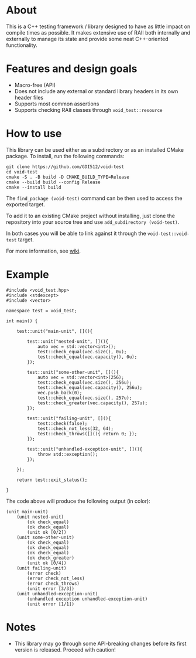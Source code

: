# About

This is a C++ testing framework / library designed to have as little impact on compile times as possible. It makes extensive use of RAII both internally and externally to manage its state and provide some neat C++-oriented functionality.

# Features and design goals

* Macro-free (API)
* Does not include any external or standard library headers in its own header files
* Supports most common assertions
* Supports checking RAII classes through `void_test::resource`

# How to use

This library can be used either as a subdirectory or as an installed CMake package. To install, run the following commands:

    git clone https://github.com/GDI512/void-test
    cd void-test
    cmake -S . -B build -D CMAKE_BUILD_TYPE=Release
    cmake --build build --config Release
    cmake --install build

The `find_package (void-test)` command can be then used to access the exported target.

To add it to an existing CMake project without installing, just clone the repository into your source tree and use `add_subdirectory (void-test)`.

In both cases you will be able to link against it through the `void-test::void-test` target.

For more information, see [wiki](https://github.com/GDI512/void-test/wiki).

# Example

    #include <void_test.hpp>
    #include <stdexcept>
    #include <vector>

    namespace test = void_test;

    int main() {

        test::unit("main-unit", [](){

            test::unit("nested-unit", [](){
                auto vec = std::vector<int>();
                test::check_equal(vec.size(), 0u);
                test::check_equal(vec.capacity(), 0u);
            });

            test::unit("some-other-unit", [](){
                auto vec = std::vector<int>(256);
                test::check_equal(vec.size(), 256u);
                test::check_equal(vec.capacity(), 256u);
                vec.push_back(0);
                test::check_equal(vec.size(), 257u);
                test::check_greater(vec.capacity(), 257u);
            });

            test::unit("failing-unit", [](){
                test::check(false);
                test::check_not_less(32, 64);
                test::check_throws([](){ return 0; });
            });

            test::unit("unhandled-exception-unit", [](){
                throw std::exception();
            });

        });

        return test::exit_status();

    }

The code above will produce the following output (in color):

    (unit main-unit)
        (unit nested-unit)
            (ok check_equal)
            (ok check_equal)
            (unit ok [0/2])
        (unit some-other-unit)
            (ok check_equal)
            (ok check_equal)
            (ok check_equal)
            (ok check_greater)
            (unit ok [0/4])
        (unit failing-unit)
            (error check)
            (error check_not_less)
            (error check_throws)
            (unit error [3/3])
        (unit unhandled-exception-unit)
            (unhandled exception unhandled-exception-unit)
            (unit error [1/1])

# Notes

* This library may go through some API-breaking changes before its first version is released. Proceed with caution!
